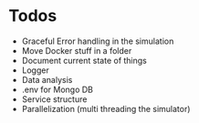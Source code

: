 # Todos

- Graceful Error handling in the simulation
- Move Docker stuff in a folder
- Document current state of things
- Logger
- Data analysis
- .env for Mongo DB
- Service structure
- Parallelization (multi threading the simulator)
